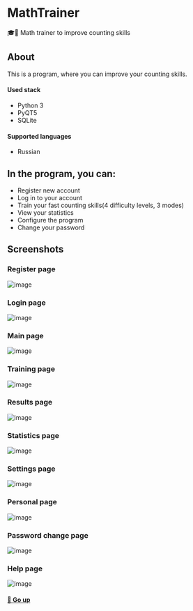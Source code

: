 # MathTrainer
🎓🚀 Math trainer to improve counting skills

## About
This is a program, where you can improve your counting skills.

#### Used stack
+ Python 3
+ PyQT5
+ SQLite

#### Supported languages
+ Russian

## In the program, you can:
+ Register new account
+ Log in to your account
+ Train your fast counting skills(4 difficulty levels, 3 modes)
+ View your statistics
+ Configure the program
+ Change your password

## Screenshots 

### Register page
![image](https://i.ibb.co/Vg3S9fq/Signup-page.png)

### Login page
![image](https://i.ibb.co/WxwdGqQ/Login-page.png)

### Main page
![image](https://i.ibb.co/cLGbNYL/Main-page.png)

### Training page
![image](https://i.ibb.co/cc2f8Ph/Training-page.png)

### Results page
![image](https://i.ibb.co/C6bc73X/Results-page.png)

### Statistics page
![image](https://i.ibb.co/VJTy6Yd/Statistic-page.png)

### Settings page
![image](https://i.ibb.co/Ctmm0Zs/Settings-page.png)

### Personal page
![image](https://i.ibb.co/s6YVCDf/Personal-page.png)

### Password change page
![image](https://i.ibb.co/b7m92Bg/Password-change-page.png)

### Help page
![image](https://i.ibb.co/MM1LThX/Help-page.png)

#### [🔼 Go up](#mathtrainer)
